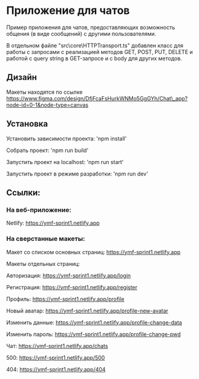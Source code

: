 # Приложение для чатов

Пример приложения для чатов, предоставляющих возможность общения (в виде сообщений) с другими пользователями.

В отдельном файле "src\core\HTTPTransport.ts" добавлен класс для работы с запросами с реализацией методов GET, POST, PUT, DELETE и работой с query string в GET-запросе и с body для других методов.

## Дизайн

Макеты находятся по ссылке https://www.figma.com/design/DfjFcaFsHurkWNMo5GgGYh/Chat\_app?node-id=0-1&node-type=canvas

## Установка

Установить зависимости проекта: 'npm install'

Собрать проект: 'npm run build'

Запустить проект на localhost: 'npm run start'

Запустить проект в режиме разработки: 'npm run dev'

## Ссылки:

### На веб-приложение:

Netlify: https://ymf-sprint1.netlify.app

### На сверстанные макеты:

Макет со списком основных страниц: https://ymf-sprint1.netlify.app  

Макеты отдельных страниц:

Авторизация: https://ymf-sprint1.netlify.app/login  

Регистрация: https://ymf-sprint1.netlify.app/register  

Профиль: https://ymf-sprint1.netlify.app/profile  

Новый аватар: https://ymf-sprint1.netlify.app/profile-new-avatar  

Изменить данные: https://ymf-sprint1.netlify.app/profile-change-data  

Изменить пароль: https://ymf-sprint1.netlify.app/profile-change-pwd  

Чат: https://ymf-sprint1.netlify.app/chats  

500: https://ymf-sprint1.netlify.app/500  

404: https://ymf-sprint1.netlify.app/404  
